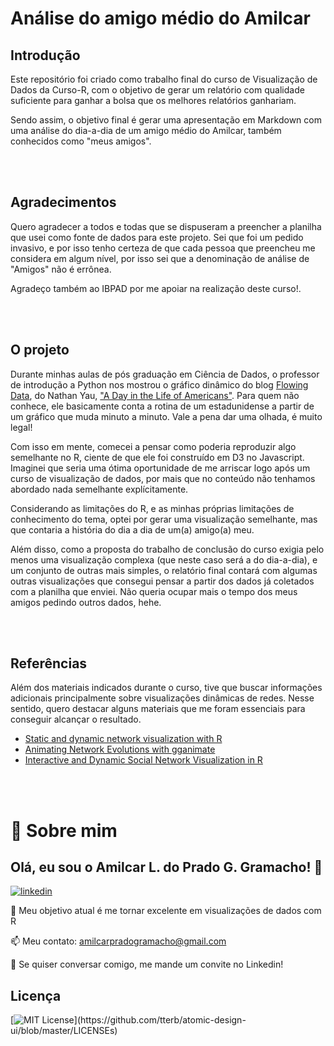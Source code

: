 
# Análise do amigo médio do Amilcar

## Introdução
Este repositório foi criado como trabalho final do curso de Visualização de Dados da Curso-R, com o objetivo de gerar um relatório com qualidade suficiente para ganhar a bolsa que os melhores relatórios ganhariam.

Sendo assim, o objetivo final é gerar uma apresentação em Markdown com uma análise do dia-a-dia de um amigo médio do Amilcar, também conhecidos como "meus amigos".

<br/><br/>

## Agradecimentos

Quero agradecer a todos e todas que se dispuseram a preencher a planilha que usei como fonte de dados para este projeto. Sei que foi um pedido invasivo, e por isso tenho certeza de que cada pessoa que preencheu me considera em algum nível, por isso sei que a denominação de análise de "Amigos" não é errônea.

Agradeço também ao IBPAD por me apoiar na realização deste curso!.

<br/><br/>

## O projeto

Durante minhas aulas de pós graduação em Ciência de Dados, o professor de introdução a Python nos mostrou o gráfico dinâmico do blog [Flowing Data](https://flowingdata.com/), do Nathan Yau, ["A Day in the Life of Americans"](https://flowingdata.com/2015/12/15/a-day-in-the-life-of-americans/). Para quem não conhece, ele basicamente conta a rotina de um estadunidense a partir de um gráfico que muda minuto a minuto. Vale a pena dar uma olhada, é muito legal!

Com isso em mente, comecei a pensar como poderia reproduzir algo semelhante no R, ciente de que ele foi construído em D3 no Javascript. Imaginei que seria uma ótima oportunidade de me arriscar logo após um curso de visualização de dados, por mais que no conteúdo não tenhamos abordado nada semelhante explícitamente.

Considerando as limitações do R, e as minhas próprias limitações de conhecimento do tema, optei por gerar uma visualização semelhante, mas que contaria a história do dia a dia de um(a) amigo(a) meu.

Além disso, como a proposta do trabalho de conclusão do curso exigia pelo menos uma visualização complexa (que neste caso será a do dia-a-dia), e um conjunto de outras mais simples, o relatório final contará com algumas outras visualizações que consegui pensar a partir dos dados já coletados com a planilha que enviei. Não queria ocupar mais o tempo dos meus amigos pedindo outros dados, hehe.

<br/><br/>

## Referências

Além dos materiais indicados durante o curso, tive que buscar informações adicionais principalmente sobre visualizações dinâmicas de redes. Nesse sentido, quero destacar alguns materiais que me foram essenciais para conseguir alcançar o resultado.

* [Static and dynamic network visualization with R](https://kateto.net/network-visualization)
* [Animating Network Evolutions with gganimate](https://www.r-bloggers.com/2021/09/animating-network-evolutions-with-gganimate/)
* [Interactive and Dynamic Social Network Visualization in R](http://curleylab.psych.columbia.edu/netviz/netviz5.html#/) 



<br/><br/>

# 🚀 Sobre mim

## Olá, eu sou o Amilcar L. do Prado G. Gramacho! 👋

 [![linkedin](https://img.shields.io/badge/linkedin-0A66C2?style=for-the-badge&logo=linkedin&logoColor=white)](https://www.linkedin.com/in/amilcar-pg)

🧠 Meu objetivo atual é me tornar excelente em visualizações de dados com R

📫 Meu contato: amilcarpradogramacho@gmail.com

💬 Se quiser conversar comigo, me mande um convite no Linkedin!


## Licença
[![MIT License](https://img.shields.io/apm/l/atomic-design-ui.svg?)](https://github.com/tterb/atomic-design-ui/blob/master/LICENSEs)
